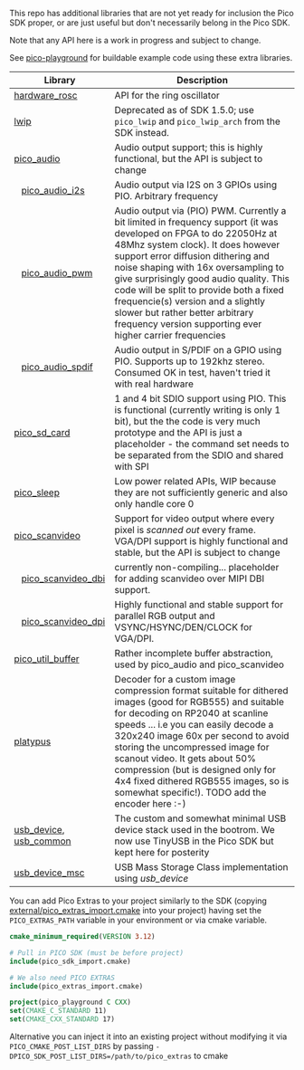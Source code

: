This repo has additional libraries that are not yet ready for inclusion the Pico SDK proper,
or are just useful but don't necessarily belong in the Pico SDK.

Note that any API here is a work in progress and subject to change.

See [pico-playground](https://github.com/raspberrypi/pico-playground) for buildable example code using these extra libraries.


Library|Description 
---|---
[hardware_rosc](src/rp2_common/hardware_rosc)| API for the ring oscillator
[lwip](src/rp2_common/lwip)| Deprecated as of SDK 1.5.0; use `pico_lwip` and `pico_lwip_arch` from the SDK instead. 
[pico_audio](src/common/pico_audio)|Audio output support; this is highly functional, but the API is subject to change 
&nbsp;&nbsp;&nbsp;[pico_audio_i2s](src/rp2_common/pico_audio_i2s)|Audio output via I2S on 3 GPIOs using PIO. Arbitrary frequency
&nbsp;&nbsp;&nbsp;[pico_audio_pwm](src/rp2_common/pico_audio_pwm)|Audio output via (PIO) PWM. Currently a bit limited in frequency support (it was developed on FPGA to do 22050Hz at 48Mhz system clock). It does however support error diffusion dithering and noise shaping with 16x oversampling to give surprisingly good audio quality. This code will be split to provide both a fixed frequencie(s) version and a slightly slower but rather better arbitrary frequency version supporting ever higher carrier frequencies 
&nbsp;&nbsp;&nbsp;[pico_audio_spdif](src/rp2_common/pico_audio_spdif)|Audio output in S/PDIF on a GPIO using PIO. Supports up to 192khz stereo. Consumed OK in test, haven't tried it with real hardware
[pico_sd_card](src/rp2_common/pico_sd_card)|1 and 4 bit SDIO support using PIO. This is functional (currently writing is only 1 bit), but the the code is very much prototype and the API is just a placeholder - the command set needs to be separated from the SDIO and shared with SPI
[pico_sleep](src/rp2_common/pico_sleep)|Low power related APIs, WIP because they are not sufficiently generic and also only handle core 0
[pico_scanvideo](src/common/pico_scanvideo)|Support for video output where every pixel is _scanned out_ every frame. VGA/DPI support is highly functional and stable, but the API is subject to change
&nbsp;&nbsp;&nbsp;[pico_scanvideo_dbi](src/rp2_common/pico_scanvideo_dbi)| currently non-compiling... placeholder for adding scanvideo over MIPI DBI support.
&nbsp;&nbsp;&nbsp;[pico_scanvideo_dpi](src/rp2_common/pico_scanvideo_dpi)| Highly functional and stable support for parallel RGB output and VSYNC/HSYNC/DEN/CLOCK for VGA/DPI.
[pico_util_buffer](src/common/pico_util_buffer)|Rather incomplete buffer abstraction, used by pico_audio and pico_scanvideo
[platypus](src/common/platypus)| Decoder for a custom image compression format suitable for dithered images (good for RGB555) and suitable for decoding on RP2040 at scanline speeds ... i.e you can easily decode a 320x240 image 60x per second to avoid storing the uncompressed image for scanout video. It gets about 50% compression (but is designed only for 4x4 fixed dithered RGB555 images, so is somewhat specific!). TODO add the encoder here :-)
[usb_device](src/rp2_common/usb_device), [usb_common](src/rp2_common/usb_common)| The custom and somewhat minimal USB device stack used in the bootrom. We now use TinyUSB in the Pico SDK but kept here for posterity
[usb_device_msc](src/rp2_common/usb_device_msc)| USB Mass Storage Class implementation using _usb_device_

You can add Pico Extras to your project similarly to the SDK (copying [external/pico_extras_import.cmake](external/pico_extras_import.cmake) into your project)
having set the `PICO_EXTRAS_PATH` variable in your environment or via cmake variable.

```cmake
cmake_minimum_required(VERSION 3.12)

# Pull in PICO SDK (must be before project)
include(pico_sdk_import.cmake)

# We also need PICO EXTRAS
include(pico_extras_import.cmake)

project(pico_playground C CXX)
set(CMAKE_C_STANDARD 11)
set(CMAKE_CXX_STANDARD 17)
``` 

Alternative you can inject it into an existing project without modifying it via `PICO_CMAKE_POST_LIST_DIRS`
 by passing `-DPICO_SDK_POST_LIST_DIRS=/path/to/pico_extras` to cmake
